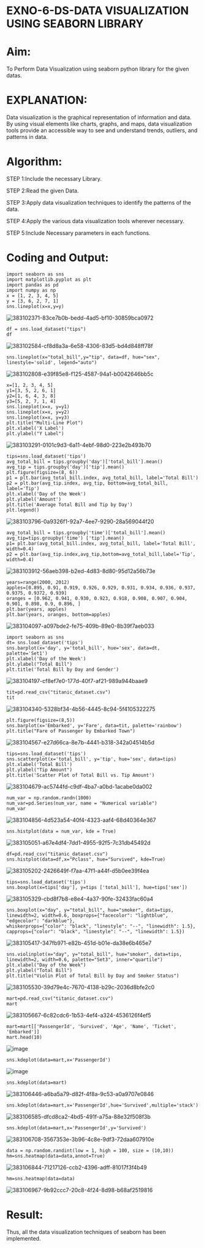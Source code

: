# EXNO-6-DS-DATA VISUALIZATION USING SEABORN LIBRARY

# Aim:
  To Perform Data Visualization using seaborn python library for the given datas.

# EXPLANATION:
Data visualization is the graphical representation of information and data. By using visual elements like charts, graphs, and maps, data visualization tools provide an accessible way to see and understand trends, outliers, and patterns in data.

# Algorithm:
STEP 1:Include the necessary Library.

STEP 2:Read the given Data.

STEP 3:Apply data visualization techniques to identify the patterns of the data.

STEP 4:Apply the various data visualization tools wherever necessary.

STEP 5:Include Necessary parameters in each functions.

# Coding and Output:
```
import seaborn as sns
import matplotlib.pyplot as plt
import pandas as pd
import numpy as np
x = [1, 2, 3, 4, 5]
y = [3, 6, 2, 7, 1]
sns.lineplot(x=x,y=y)
```
![383102371-83ce7b0b-bedd-4ad5-bf10-30859bca0972](https://github.com/user-attachments/assets/240de06a-eb91-4bee-aa74-5cc61df3ea80)
```
df = sns.load_dataset("tips")
df
```
![383102584-cf8d8a3a-6e58-4306-83d5-bd4d848ff78f](https://github.com/user-attachments/assets/adb5ee82-62ba-47cb-85e9-0b5b25e29100)
```
sns.lineplot(x="total_bill",y="tip", data=df, hue="sex", linestyle='solid', legend="auto")
```
![383102808-e39f85e8-f125-4587-94a1-b0042646bb5c](https://github.com/user-attachments/assets/a7ae9be5-6c37-4e50-b97a-5e71f23c565e)
```
x=[1, 2, 3, 4, 5]
y1=[3, 5, 2, 6, 1]
y2=[1, 6, 4, 3, 8]
y3=[5, 2, 7, 1, 4]
sns.lineplot(x=x, y=y1)
sns.lineplot(x=x, y=y2)
sns.lineplot(x=x, y=y3)
plt.title("Multi-Line Plot")
plt.xlabel('X Label')
plt.ylabel("Y Label")
```
![383103291-0101c9d3-6a11-4ebf-98d0-223e2b493b70](https://github.com/user-attachments/assets/d59079f1-1a49-472c-a8d7-f82fc1e85cda)
```
tips=sns.load_dataset('tips')
avg_total_bill = tips.groupby('day')['total_bill'].mean()
avg_tip = tips.groupby('day')['tip'].mean()
plt.figure(figsize=(8, 6))
p1 = plt.bar(avg_total_bill.index, avg_total_bill, label='Total Bill')
p2 = plt.bar(avg_tip.index, avg_tip, bottom=avg_total_bill, label='Tip')
plt.xlabel('Day of the Week')
plt.ylabel('Amount')
plt.title('Average Total Bill and Tip by Day')
plt.legend()
```
![383103796-0a9326f1-92a7-4ee7-9290-28a569044f20](https://github.com/user-attachments/assets/cf5ee2cd-2322-494a-9887-c096bf8e5627)
```
avg_total_bill = tips.groupby('time')['total_bill'].mean() 
avg_tip=tips.groupby('time') ['tip'].mean()
p1= plt.bar(avg_total_bill.index, avg_total_bill, label='Total Bill', width=0.4)
p2 = plt.bar(avg_tip.index,avg_tip,bottom=avg_total_bill,label='Tip', width=0.4)
```
![383103912-56aeb398-b2ed-4d83-8d80-95d12a56b73e](https://github.com/user-attachments/assets/0629710e-097f-4e57-b054-6d6b2efdc7f7)
```
years=range(2000, 2012)
apples=[0.895, 0.91, 0.919, 0.926, 0.929, 0.931, 0.934, 0.936, 0.937, 0.9375, 0.9372, 0.939] 
oranges = [0.962, 0.941, 0.930, 0.923, 0.918, 0.908, 0.907, 0.904, 0.901, 0.898, 0.9, 0.896, ]
plt.bar(years, apples)
plt.bar(years, oranges, bottom=apples)
```
![383104097-a097bde2-fe75-409b-89e0-8b39f7aeb033](https://github.com/user-attachments/assets/932c7faf-dc22-4d27-a933-022f9ead1af1)
```
import seaborn as sns
dt= sns.load_dataset('tips')
sns.barplot(x='day', y='total_bill', hue='sex', data=dt, palette='Set1')
plt.xlabel('Day of the Week')
plt.ylabel("Total Bill")
plt.title('Total Bill by Day and Gender')
```
![383104197-cf8ef7e0-177d-40f7-af21-989a944baae9](https://github.com/user-attachments/assets/d73ef6dd-62f8-4af8-8ec3-2fc50567ffb0)
```
tit=pd.read_csv("titanic_dataset.csv")
tit
```
![383104340-5328bf34-4b56-4445-8c94-5f4105322275](https://github.com/user-attachments/assets/40cfa1b9-4efc-4aaa-8d61-c8669236d166)
```
plt.figure(figsize=(8,5))
sns.barplot(x='Embarked', y='Fare', data=tit, palette='rainbow') 
plt.title("Fare of Passenger by Embarked Town")
```
![383104567-e27d66ca-8e7b-4441-b318-342a04514b5d](https://github.com/user-attachments/assets/911d5cb8-45a0-4bce-8852-af01c403a116)
```
tips=sns.load_dataset('tips')
sns.scatterplot(x='total_bill', y='tip', hue='sex', data=tips)
plt.xlabel('Total Bill')
plt.ylabel("Tip Amount")
plt.title('Scatter Plot of Total Bill vs. Tip Amount')
```
![383104679-ac5744fd-c9df-4ba7-a0bd-1acabe0da002](https://github.com/user-attachments/assets/f3f7a20b-602d-48c3-b70a-7669d9bf36f4)
```
num_var = np.random.randn(1000)
num_var=pd.Series(num_var, name = "Numerical variable")
num_var
```
![383104856-4d523a54-40f4-4323-aaf4-68d40364e367](https://github.com/user-attachments/assets/a0575ad5-8dca-479f-9619-d4144bfd3699)
```
sns.histplot(data = num_var, kde = True)
```
![383105051-a67e4df4-7dd1-4955-92f5-7c31db45492d](https://github.com/user-attachments/assets/dc4993cb-1882-43ef-8529-285e5ed55cec)
```
df=pd.read_csv("titanic_dataset.csv")
sns.histplot(data=df,x="Pclass", hue="Survived", kde=True)
```
![383105202-2426649f-f7aa-47f1-a44f-d5b0ee39f4ea](https://github.com/user-attachments/assets/67912fa3-ee6c-4fd0-bf50-b0456147d54c)
```
tips=sns.load_dataset('tips')
sns.boxplot(x=tips['day'], y=tips ['total_bill'], hue=tips['sex'])
```
![383105329-cbd8f7b8-e8e4-4a37-90fe-32433fac60a4](https://github.com/user-attachments/assets/73e82086-8b77-44c8-ba5f-0b7ddbe6e624)
```
sns.boxplot(x="day", y="total_bill", hue="smoker", data=tips, linewidth=2, width=0.6, boxprops={"facecolor": "lightblue", "edgecolor": "darkblue"},
whiskerprops={"color": "black", "linestyle": "--", "linewidth": 1.5}, capprops={"color": "black", "linestyle": "--", "linewidth": 1.5})
```
![383105417-347fb971-e82b-451d-b01e-da38e6b465e7](https://github.com/user-attachments/assets/33d7bcda-f63b-4ff7-8c94-4a1a48af9ba0)
```
sns.violinplot(x="day", y="total_bill", hue="smoker", data=tips, linewidth=2, width=0.6, palette="Set3", inner="quartile")
plt.xlabel("Day of the Week")
plt.ylabel("Total Bill")
plt.title("Violin Plot of Total Bill by Day and Smoker Status")
```
![383105530-39d79e4c-7670-4138-b29c-2036d8bfe2c0](https://github.com/user-attachments/assets/ba34039c-9504-4a02-be43-dd1d17f17d61)
```
mart=pd.read_csv("titanic_dataset.csv")
mart
```
![383105667-6c82cdc6-1b53-4ef4-a324-4536126f4ef5](https://github.com/user-attachments/assets/5be23a19-7f48-4c8d-bfd9-7843e381832f)
```
mart=mart[['PassengerId', 'Survived', 'Age', 'Name', 'Ticket', 'Embarked']] 
mart.head(10)
```
![image](https://github.com/user-attachments/assets/b9717748-c885-40a0-a050-b1e6866c62f3)
```
sns.kdeplot(data=mart,x='PassengerId')
```
![image](https://github.com/user-attachments/assets/eb8c91c9-962e-4bb3-9d33-3c661d025b38)
```
sns.kdeplot(data=mart)
```
![383106446-a6ba5a79-d82f-4f8a-9c53-a0a9707e0846](https://github.com/user-attachments/assets/6f3c543f-d96d-4a36-bfe6-5799e010fdeb)
```
sns.kdeplot(data=mart,x='PassengerId',hue='Survived',multiple='stack')
```
![383106585-dfcd8ca2-4bd5-491f-a75a-88e32f508f3b](https://github.com/user-attachments/assets/440d25c1-110e-4bb2-8b03-104b1560a438)
```
sns.kdeplot(data=mart,x='PassengerId',y='Survived')
```
![383106708-3567353e-3b96-4c8e-9df3-72daa607910e](https://github.com/user-attachments/assets/1a8199ab-3521-4782-9e1f-f3b47ae9941f)
```
data = np.random.randint(low = 1, high = 100, size = (10,10))
hm=sns.heatmap(data=data,annot=True)
```
![383106844-71217126-ccb2-4396-adff-81017f3f4b49](https://github.com/user-attachments/assets/bcf2764e-3494-47c8-8487-626bc5517982)
```
hm=sns.heatmap(data=data)
```
![383106967-9b92ccc7-20c8-4f24-8d98-b68af2519816](https://github.com/user-attachments/assets/7ee229f9-af0d-4afd-abbd-f8961ce05223)


# Result:
 Thus, all the data visualization techniques of seaborn has been implemented.
